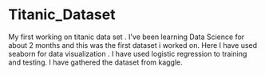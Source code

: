 # Titanic_Dataset
My first working on titanic data set .
I've been learning Data Science for about 2 months and this was the first dataset i worked on.
Here I have used seaborn for data visualization .
I have used logistic regression to training and testing.
I have gathered the dataset from kaggle.
